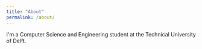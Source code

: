 ```yaml
---
title: "About"
permalink: /about/
---
```


I'm a Computer Science and Engineering student at the Technical University of Delft.